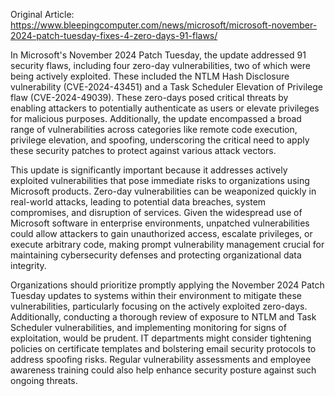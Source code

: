 Original Article: https://www.bleepingcomputer.com/news/microsoft/microsoft-november-2024-patch-tuesday-fixes-4-zero-days-91-flaws/

In Microsoft's November 2024 Patch Tuesday, the update addressed 91 security flaws, including four zero-day vulnerabilities, two of which were being actively exploited. These included the NTLM Hash Disclosure vulnerability (CVE-2024-43451) and a Task Scheduler Elevation of Privilege flaw (CVE-2024-49039). These zero-days posed critical threats by enabling attackers to potentially authenticate as users or elevate privileges for malicious purposes. Additionally, the update encompassed a broad range of vulnerabilities across categories like remote code execution, privilege elevation, and spoofing, underscoring the critical need to apply these security patches to protect against various attack vectors.

This update is significantly important because it addresses actively exploited vulnerabilities that pose immediate risks to organizations using Microsoft products. Zero-day vulnerabilities can be weaponized quickly in real-world attacks, leading to potential data breaches, system compromises, and disruption of services. Given the widespread use of Microsoft software in enterprise environments, unpatched vulnerabilities could allow attackers to gain unauthorized access, escalate privileges, or execute arbitrary code, making prompt vulnerability management crucial for maintaining cybersecurity defenses and protecting organizational data integrity.

Organizations should prioritize promptly applying the November 2024 Patch Tuesday updates to systems within their environment to mitigate these vulnerabilities, particularly focusing on the actively exploited zero-days. Additionally, conducting a thorough review of exposure to NTLM and Task Scheduler vulnerabilities, and implementing monitoring for signs of exploitation, would be prudent. IT departments might consider tightening policies on certificate templates and bolstering email security protocols to address spoofing risks. Regular vulnerability assessments and employee awareness training could also help enhance security posture against such ongoing threats.
